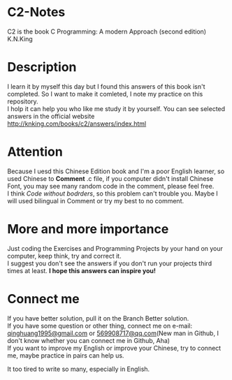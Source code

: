 # C2-Notes
C2 is the book C Programming: A modern Approach (second edition) K.N.King

# Description
I learn it by myself this day but I found this answers of this book isn't completed.
So I want to make it comleted, I note my practice on this repository.<br />
I holp it can help you who like me study it by yourself.
You can see selected answers in the official website <a>http://knking.com/books/c2/answers/index.html</a><br />

# Attention
Because I uesd this Chinese Edition book and I'm a poor English learner, so used  Chinese to <b>Comment</b> .c file, if you computer didn't install Chinese Font, you may see many random code in the comment, please feel free.<br />
I think <i>Code without bodrders</i>, so this problem can't trouble you.
Maybe I will used bilingual in Comment or try my best to no comment.

# More and more importance
Just coding the Exercises and Programming Projects by your hand on your computer, keep think, try and correct it.<br />
I suggest you don't see the answers if you don't run your projects third times at least.
<b>I hope this answers can inspire you!</b>

# Connect me
If you have better solution, pull it on the Branch Better solution.<br />
If you have some question or other thing, connect me on e-mail: qinghuang1995@gmail.com or 569908717@qq.com(New man in Github, I don't know whether you can connect me in Github, Aha)<br />
If you want to improve my English or improve your Chinese, try to connect me, maybe practice in pairs can help us.

It too tired to write so many, especially in English.

